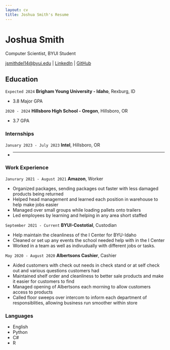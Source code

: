```yaml
---
layout: cv
title: Joshua Smith's Resume
---
```

# Joshua Smith
Computer Scientist, BYUI Student

<div id="webaddress">
<a href="jsmithdel14@byui.edu">jsmithdel14@byui.edu</a>
| <a href="https://www.linkedin.com/in/joshua-smith-373ab71b7/">LinkedIn</a>
| <a href="https://github.com/jsmithdel14/joshSmith-resume">GitHub</a>
</div>

<!-- https://www.monique.tech/the-art-of-markdown -->

## Education

`Expected 2024`
__Brigham Young University - Idaho__, Rexburg, ID

- 3.8 Major GPA

`2020 - 2024`
__Hillsboro High School - Oregon__, Hillsboro, OR

- 3.7 GPA

### Internships

`January 2023 - July 2023`
__Intel__, Hillsboro, OR

- _____________________

### Work Experience

`Janurary 2021 - August 2021`
__Amazon__, Worker

- Organized packages, sending packages out faster with less damaged products being returned
- Helped head management and learned each position in warehouse to help make jobs easier
- Managed over small groups while loading pallets onto trailers
- Led employees by learning and helping in any area short staffed

`September 2021 - Current`
__BYUI-Costotial__, Custodian

- Help maintain the cleanliness of the I Center for BYU-Idaho
- Cleaned or set up any events the school needed help with in the I Center 
- Worked in a team as well as indivudually with different jobs or tasks.

`May 2020 - August 2020`
__Albertsons Cashier__, Cashier

- Aided customers with check out needs in check stand or at self check out and various questions customers had
- Maintained shelf order and cleanliness to better sale products and make it easier for customers to find
- Managed opening of Albertsons each morning to allow customers access to products
- Called floor sweeps over intercom to inform each department of responsiblities, allowing business run smoother within store

### Languages
- English
- Python
- C#
- R






